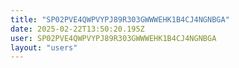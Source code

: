 ```yaml
---
title: "SP02PVE4QWPVYPJ89R303GWWWEHK1B4CJ4NGNBGA"
date: 2025-02-22T13:50:20.195Z
user: SP02PVE4QWPVYPJ89R303GWWWEHK1B4CJ4NGNBGA
layout: "users"
---
```

    